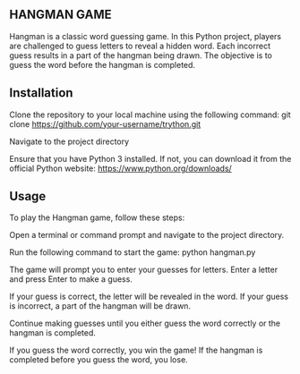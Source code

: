 HANGMAN GAME 
-------------
Hangman is a classic word guessing game. In this Python project, players are challenged to guess letters to reveal a hidden word. 
Each incorrect guess results in a part of the hangman being drawn. The objective is to guess the word before the hangman is completed.


Installation
--------------
Clone the repository to your local machine using the following command:
git clone https://github.com/your-username/trython.git

Navigate to the project directory


Ensure that you have Python 3 installed. If not, you can download it from the official Python website: 
https://www.python.org/downloads/

Usage
------
To play the Hangman game, follow these steps:

Open a terminal or command prompt and navigate to the project directory.

Run the following command to start the game:
python hangman.py

The game will prompt you to enter your guesses for letters. Enter a letter and press Enter to make a guess.

If your guess is correct, the letter will be revealed in the word. If your guess is incorrect, a part of the hangman will be drawn.

Continue making guesses until you either guess the word correctly or the hangman is completed.

If you guess the word correctly, you win the game! If the hangman is completed before you guess the word, you lose.
